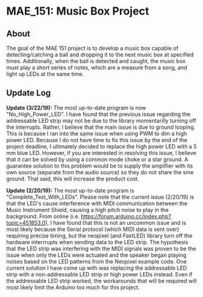 # MAE_151: Music Box Project
## About

The goal of the MAE 151 project is to develop a music box capable of detecting/catching a ball and dropping it to the next music box at specified times. Additionally, when the ball is detected and caught, the music box must play a short series of notes, which are a measure from a song, and light up LEDs at the same time. 

## Update Log

**Update (3/22/19):** The most up-to-date program is now "No_High_Power_LED". I have found that the previous issue regarding the addressable LED strip may not be due to the library momentarilly turning off the interrupts. Rather, I believe that the main issue is due to ground looping. This is because I ran into the same issue when using PWM to dim a high power LED. Because I do not have time to fix this issue by the end of the project deadline, I ultimately decided to replace the high power LED with a 5 mm blue LED. However, if you are interested in resolving this issue, I believe that it can be solved by using a common mode choke or a star ground. A guarantee solution to this problem would be to supply the amplifier with its own source (separate from the audio source) so they do not share the sme ground. That said, this will increase the product cost. 

**Update (2/20/19):** The most up-to-date program is "Complete_Test_With_LEDs". Please note that the current issue (2/20/19) is that the LED's cause interference with MIDI communication between the Music Instrument Shield, causing a high pitch noise to play in the background. From online (i.e. https://forum.arduino.cc/index.php?topic=451853.0),  I have found that this is not an uncommon issue and is most likely because the Serial protocol (which MIDI data is sent over) requiring precise timing, but the neopixel (and FastLED) library turn off the hardware interrrupts when sending data to the LED strip. The hypothesis that the LED strip was interfering with the MIDI signals was proven to be the issue when only the LEDs were actuated and the speaker began playing noises based on the LED patterns from the Neopixel example code. One current solution I have come up with was replacing the addressable LED strip with a non-addressable LED strip or high power LEDs instead. Even if the addressable LED strip worked, the workarounds that will be required will most likely limit the Arduino too much for this project. 
